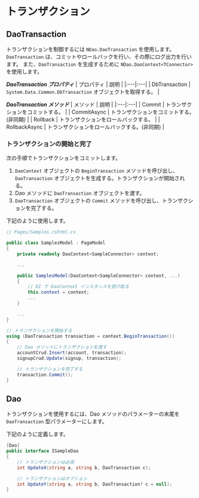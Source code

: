 # トランザクション


## DaoTransaction

トランザクションを制御するには `NDao.DaoTransaction` を使用します。
`DaoTransaction` は、コミットやロールバックを行い、その際にログ出力を行います。
また、`DaoTransaction` を生成するために `NDao.DaoContext<TConnector>` を使用します。

***DaoTransaction プロパティ***
| プロパティ | 説明 |
|:---|:---|
| DbTransaction | `System.Data.Common.DbTransaction` オブジェクトを取得する。 |

***DaoTransaction メソッド***
| メソッド | 説明 |
|:---|:---|
| Commit | トランザクションをコミットする。 |
| CommitAsync | トランザクションをコミットする。(非同期) |
| Rollback | トランザクションをロールバックする。 |
| RollbackAsync | トランザクションをロールバックする。(非同期) |


### トランザクションの開始と完了

次の手順でトランザクションをコミットします。

1. `DaoContext` オブジェクトの `BeginTransaction` メソッドを呼び出し、`DaoTransaction` オブジェクトを生成する。トランザクションが開始される。
2. Dao メソッドに `DaoTransaction` オブジェクトを渡す。
3. `DaoTransaction` オブジェクトの `Commit` メソッドを呼び出し、トランザクションを完了する。

下記のように使用します。

```csharp
// Pages/Samples.cshtml.cs

public class SamplesModel : PageModel
{
	private readonly DaoContext<SampleConnector> context;

	...

    public SamplesModel(DaoContext<SampleConnector> context, ...)
	{
		// DI で DaoContext インスタンスを受け取る
		this.context = context;
		...
	}

	...
}
```

```csharp
// トランザクションを開始する
using (DaoTransaction transaction = context.BeginTransaction())
{
	// Dao メソッドにトランザクションを渡す
	accountCrud.Insert(account, transaction);
	signupCrud.Update(signup, transaction);

	// トランザクションを完了する
	transaction.Commit();
}
```


## Dao

トランザクションを使用するには、Dao メソッドのパラメーターの末尾を `DaoTransaction` 型パラメーターにします。

下記のように定義します。

```csharp
[Dao]
public interface ISampleDao
{
	// トランザクションは必須
	int UpdateX(string a, string b, DaoTransaction c);

	// トランザクションはオプション
	int UpdateY(string a, string b, DaoTransaction? c = null);
}
```

